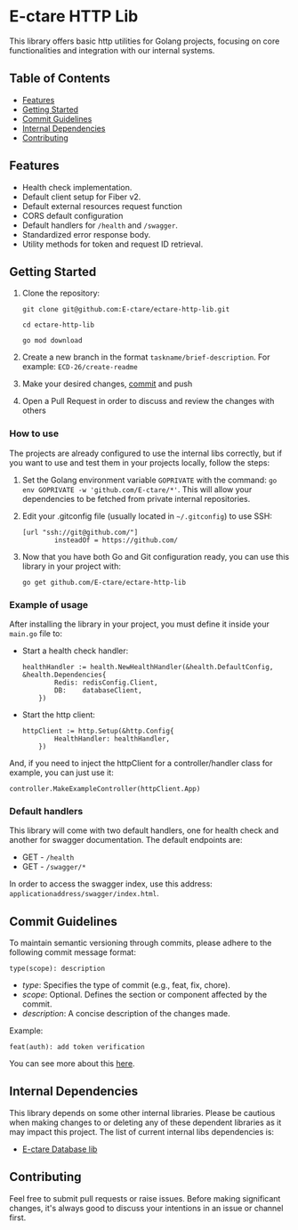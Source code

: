 # E-ctare HTTP Lib
This library offers basic http utilities for Golang projects, focusing on core functionalities and integration with our internal systems.

## Table of Contents
- [Features](#features)
- [Getting Started](#getting-started)
- [Commit Guidelines](#commit-guidelines)
- [Internal Dependencies](#internal-dependencies)
- [Contributing](#contributing)

## Features
- Health check implementation.
- Default client setup for Fiber v2.
- Default external resources request function
- CORS default configuration
- Default handlers for `/health` and `/swagger`.
- Standardized error response body.
- Utility methods for token and request ID retrieval.

## Getting Started
1. Clone the repository:
   ```
   git clone git@github.com:E-ctare/ectare-http-lib.git
   
   cd ectare-http-lib

   go mod download
   ```
   
2. Create a new branch in the format `taskname/brief-description`. For example: `ECD-26/create-readme`
   
3. Make your desired changes, [commit](#commit-guidelines) and push

4. Open a Pull Request in order to discuss and review the changes with others

### How to use
The projects are already configured to use the internal libs correctly, but if you want to use and test them in your projects locally, follow the steps:

1. Set the Golang environment variable `GOPRIVATE` with the command: `go env GOPRIVATE -w 'github.com/E-ctare/*'`. This will allow your dependencies to be fetched from private internal repositories.

2. Edit your .gitconfig file (usually located in `~/.gitconfig`) to use SSH:
    ```
    [url "ssh://git@github.com/"]
            insteadOf = https://github.com/
    ```

3. Now that you have both Go and Git configuration ready, you can use this library in your project with:
    ```
    go get github.com/E-ctare/ectare-http-lib
    ```

### Example of usage
After installing the library in your project, you must define it inside your `main.go` file to:

- Start a health check handler:
    ```
    healthHandler := health.NewHealthHandler(&health.DefaultConfig, &health.Dependencies{
            Redis: redisConfig.Client,
            DB:    databaseClient,
        })
    ```
- Start the http client:
    ```
    httpClient := http.Setup(&http.Config{
            HealthHandler: healthHandler,
        })
    ```

And, if you need to inject the httpClient for a controller/handler class for example, you can just use it:
```
controller.MakeExampleController(httpClient.App)
```

### Default handlers
This library will come with two default handlers, one for health check and another for swagger documentation. The default endpoints are:

- GET - `/health`
- GET - `/swagger/*`

In order to access the swagger index, use this address: `applicationaddress/swagger/index.html`.

## Commit Guidelines
To maintain semantic versioning through commits, please adhere to the following commit message format:

```
type(scope): description
```
- *type*: Specifies the type of commit (e.g., feat, fix, chore).
- *scope*: Optional. Defines the section or component affected by the commit.
- *description*: A concise description of the changes made.

Example:

```
feat(auth): add token verification
```

You can see more about this [here](https://www.conventionalcommits.org/en/v1.0.0/).

## Internal Dependencies
This library depends on some other internal libraries. Please be cautious when making changes to or deleting any of these dependent libraries as it may impact this project. The list of current internal libs dependencies is:

- [E-ctare Database lib](https://github.com/E-ctare/ectare-database-lib)

## Contributing
Feel free to submit pull requests or raise issues. Before making significant changes, it's always good to discuss your intentions in an issue or channel first.
